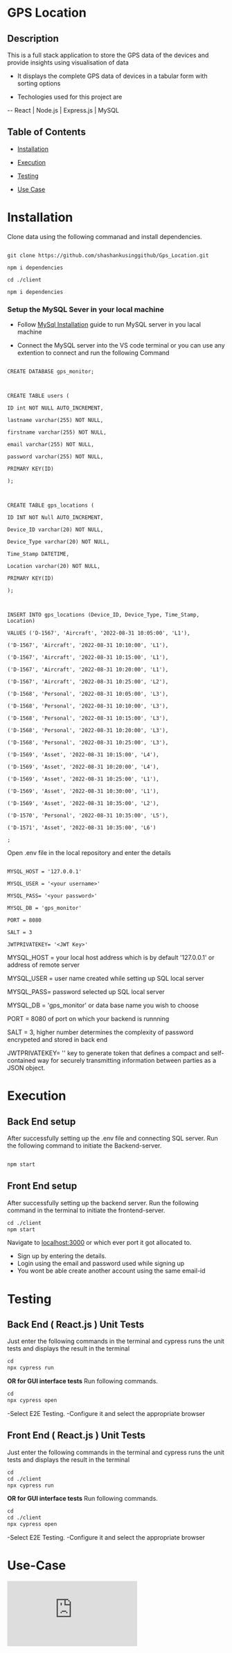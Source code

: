 # GPS Location

  

## Description

  

This is a full stack application to store the GPS data of the devices and provide insights using visualisation of data

  
  

- It displays the complete GPS data of devices in a tabular form with sorting options

- Techologies used for this project are

-- React | Node.js | Express.js | MySQL

  
  

## Table of Contents 

  

- [Installation](#installation)

- [Execution](#execution)

- [Testing](#testing)

- [Use Case](#use-case)

  

# Installation

  

Clone data using the following commanad and install dependencies.

  

```

git clone https://github.com/shashankusinggithub/Gps_Location.git

npm i dependencies

cd ./client

npm i dependencies

```

### Setup the MySQL Sever in your local machine

- Follow [MySql Installation](https://www.prisma.io/dataguide/mysql/setting-up-a-local-mysql-database#debian-and-ubuntu) guide to run MySQL server in you lacal machine

- Connect the MySQL server into the VS code terminal or you can use any extention to connect and run the following Command

```

CREATE DATABASE gps_monitor;

  

CREATE TABLE users (

ID int NOT NULL AUTO_INCREMENT,

lastname varchar(255) NOT NULL,

firstname varchar(255) NOT NULL,

email varchar(255) NOT NULL,

password varchar(255) NOT NULL,

PRIMARY KEY(ID)

);

  

CREATE TABLE gps_locations (

ID INT NOT Null AUTO_INCREMENT,

Device_ID varchar(20) NOT NULL,

Device_Type varchar(20) NOT NULL,

Time_Stamp DATETIME,

Location varchar(20) NOT NULL,

PRIMARY KEY(ID)

);

  

INSERT INTO gps_locations (Device_ID, Device_Type, Time_Stamp, Location)

VALUES ('D-1567', 'Aircraft', '2022-08-31 10:05:00', 'L1'),

('D-1567', 'Aircraft', '2022-08-31 10:10:00', 'L1'),

('D-1567', 'Aircraft', '2022-08-31 10:15:00', 'L1'),

('D-1567', 'Aircraft', '2022-08-31 10:20:00', 'L1'),

('D-1567', 'Aircraft', '2022-08-31 10:25:00', 'L2'),

('D-1568', 'Personal', '2022-08-31 10:05:00', 'L3'),

('D-1568', 'Personal', '2022-08-31 10:10:00', 'L3'),

('D-1568', 'Personal', '2022-08-31 10:15:00', 'L3'),

('D-1568', 'Personal', '2022-08-31 10:20:00', 'L3'),

('D-1568', 'Personal', '2022-08-31 10:25:00', 'L3'),

('D-1569', 'Asset', '2022-08-31 10:15:00', 'L4'),

('D-1569', 'Asset', '2022-08-31 10:20:00', 'L4'),

('D-1569', 'Asset', '2022-08-31 10:25:00', 'L1'),

('D-1569', 'Asset', '2022-08-31 10:30:00', 'L1'),

('D-1569', 'Asset', '2022-08-31 10:35:00', 'L2'),

('D-1570', 'Personal', '2022-08-31 10:35:00', 'L5'),

('D-1571', 'Asset', '2022-08-31 10:35:00', 'L6')

;

```

  

Open .env file in the local repository and enter the details

```

MYSQL_HOST = '127.0.0.1'

MYSQL_USER = '<your username>'

MYSQL_PASS= '<your password>'

MYSQL_DB = 'gps_monitor'

PORT = 8080

SALT = 3

JWTPRIVATEKEY= '<JWT Key>'

```

MYSQL_HOST = your local host address which is by default '127.0.0.1' or address of remote server

MYSQL_USER = user name created while setting up SQL local server

MYSQL_PASS= password selected up SQL local server

MYSQL_DB = 'gps_monitor' or data base name you wish to choose

PORT = 8080 of port on which your backend is runnning

SALT = 3, higher number determines the complexity of password encrypeted and stored in back end

JWTPRIVATEKEY= '<JWT Key>' key to generate token that defines a compact and self-contained way for securely transmitting information between parties as a JSON object.

  
  
  
  
  

# Execution

## Back End setup
After successfully setting up the .env file and connecting SQL server. Run the following command to initiate the Backend-server.

```md

npm start

```

## Front End setup
After successfully setting up the backend server. Run the following command in the terminal to initiate the frontend-server.

```md
cd ./client
npm start

```

Navigate to [localhost:3000](localhost:3000) or which ever port it got allocated to.

- Sign up by entering the details.
- Login using the email and password used while signing up
- You wont be able create another account using the same email-id

  
  

# Testing


## Back End ( React.js ) Unit Tests
Just enter the following commands in the terminal and cypress runs the unit tests and displays the result in the terminal

```md
cd
npx cypress run
```
<b>OR for GUI interface tests</b>
Run following commands.


```md
cd
npx cypress open
```
-Select E2E Testing.
-Configure it and select the appropriate browser

## Front End ( React.js ) Unit Tests
Just enter the following commands in the terminal and cypress runs the unit tests and displays the result in the terminal

```md
cd
cd ./client
npx cypress run
```
<b>OR for GUI interface tests</b>
Run following commands.


```md
cd
cd ./client
npx cypress open
```
-Select E2E Testing.
-Configure it and select the appropriate browser




# Use-Case
![USE CASE](https://viewer.diagrams.net/index.html?tags=%7B%7D&highlight=0000ff&edit=_blank&layers=1&nav=1&title=GPS_Location.drawio#R7V1Zc9s4Ev41qpp5sIr38eh7U5tkXLEzkzxtwSIsMaFIDUnZ1vz6BUCAJA5JFA2R8m6UqlhskCDZ/XWju9GAJvbl8vU2B6vFpyyCycQyoteJfTWxLCuwA/QHUzYVxTTCsKLM8ziitIZwH/8D2YmUuo4jWFQ0SiqzLCnjVcFdPcvSFM5KjgbyPHvhT3vKEv6uKzCHEuF%2bBhKZ%2blcclYuKGrhGQ/8XjOcLdmfToC1LwE6mhGIBouylRbKvJ/ZlnmVl9W35egkTzD3Gl%2bq6my2t9YPlMC27XGDMLqJk7cMiuXCNL8sPG/Dl5cytenkGyZq%2bMH3YcsM4gJ57hb%2bu8mwGC8TOi5dFXML7FZhh8gsSPKItymWCjkz09RHMfs7zbJ1Gf6zLJE4hpT/FSXKZJVlO%2brUvL29urj1ELyqhG1PDET64VX5N%2bubPMC/ha4tEX/sWZktY5ht0CoOhQ0VAQciE99II1GG0RUuYoUHZAyiI5nXXDZ/RF8rqA9juS2z/mM3jVOI96goBHe7nuQYuhQKTfJlLpqPgEjtPO5MCiUn38RzxyPi6GpVRApp8BZyGZVS4X4lhGp1ja4iOZgkoinjGswVxI998w1rIDr7Tg60MK7J1PoM7Hsuj5hrkc1julzOMOEsss7/FX5W2MloOE1DGz7z9VvGc3uEui9Gb1dL1RFshSK16bXpR29wK/ZiOy8MkEIxJxRepI4KA%2bq37g4INoG9CxWtcElBMXXr0nTu6g3mMnhPmbeDIKCLnHx9H/knhyOXF74hjSWcc2Twg7UAA5BYcIcGCTeu0FT6hOArSmAVtkHZ99gnE%2bEKQ5BBE%2bDkQXgp6/16GW/AewhD7D5r8A2HoC4KxLbppaVTeturS71ev7YMNPYhAsYDRvoFyr74yPLwzw2%2ba4ZTXWU/spKvO1o/EBhGrm85q00hbgg8gV0WwRHqJtNBIM/y8WKmQxC10Gw8sscalj8WKSN9LSuzL5%2bjbHH%2bDy0qjqwuxr4pirjzHMRcOq3IU70zwa14S1BTFS5ajjo0EpnMkPNxC70D6RQQP97AAeSHf6ySthCP4fYGtsBKeAp%2bmeTQz4egc4w0z4EZ52w12mguVB6DLhNgnZRpEp9D3%2bjqFgdBROLBhkOP9u0ZXkdZYxnWl56I5QBpfqztW8f97c2B5AT9YOApz4A9rDjyd5sByfM4cGJ4/mjlwO3oUpxUCWK4teBShVfsYB/sUBhKJbSBFCZA/YYc272GY1tRHPqoXWoHnWLY1rFmR81m9gWdOpEhzR1RJDhs8kiMGyP54CzrCzTwtD1aMY5zA64s2RxyoxFDnyIjyQhlAiMn39DDNcFb5giSZiX3B8s7ycpHNsxQkH7NsRaH0A5blhk4rgHWZ7QedudPKFejFSwZk%2bhiEdhPjN6QwVEAdEekpb7SFXTF3GJi2pwu2pMlMHiCmYRg7ERUKCRHxAvSleoZulwcd0yDaTJycjf6QFshbIN4PwpVlXIESPALkluhyV56CGZzNCMDy7CdstTwGLp6x0BPXCFbDV8U1g2Y/fHdQ5ecSJFNb%2bBzs8zTD1TQMbH7I8pBd2z1okSOxy/GNTtjVATN0W6c3IcnxhkXS1OcT5bvHkp3oMScHOTtdINJf/vXU%2bz75s0mPwUYn3XbekpPZN3FeYDP/GSz12fYb8tFjwb2AD0V925EtuLHD79Sud8z/b09wg3fGxHB0JspZXJqcwde9Bx4iL2VsHsoZ0ibhJeaZfoPpLN%2bsShj9/i7YG5qjs7dD/VDn0gPViHccF22AgdA6rQx2YHm8ZjoCJLomBnzXnBrNh831sW59Zxq2PjZ/kyPHaJaO/Kcaje8bi85pYdEUsCiap85YtHdhMTTDMbGoIyXajiQd3jr622LFdwxT67RgKppMq2cuNTC8XTD1%2bsB0wIBITnz9GuK5UPFU8SrOM3Y2q95OvFoDDfF/FuW3Lx9%2bPHz%2bXnw%2b%2bwZ%2bPNyb/z4zJeyNMAfQssuWyyO6Bvgh6T0ljPqBl0387QevocbqMHk59pgto3K%2bLhfodeMZKCFqWReIPa2CpRMMxxyhKsQzxk6cs5u9xVbz%2brRjVnarevRHr98RvAw%2bJ2J5HUMAQl%2bH1nG3IGog6zrivMseg9txbkOLDXW6Vps44Zg21JFzL%2bczskLLMm5zkJa4sNMAKf7/IfsJcYnWLUxhDkiLJoM6zBxlbTJZZUMom1rbHtLUsszmsXVFWfuyz8sYfb7Q6Tpf6Hb1oQfSKXkp1Rf49xqSqYuPGfJN4izFCvYAHpPTnMcQa1VVqx2H9UrcYYYVTaBvOfe8b9/fs%2b%2bjQUwx9teghbo1aEtUGAr1Ox3XNBxaWBRahvI%2byjIhXUkOd%2bg6Aa5MoGuw6esINjk1aZSgrSnmsYeHzuBmWBi52M1xxMV8O934UCiedIZA8LAFkzyCBymZ5GrJt69XPk5FsN%2b5AGosf0YZ0O02a438rxvqserqducM%2bo%2b6h%2bFGKZ0jGzF/qDBRCQF5HuqPL0pUfASPMOElCRK84QJiLWIOHkAusBsaz0ByThuWcRRVoIFF/A/xiSu5UIuKOncvJu5VzXnJj613bqEXT%2br9Utoy2Q7urX7wmTG1DJ8vmKBpo76eEDsle3oq4FFmDRmmWtL6VLHYMv5C/FDUrPyJhBShkB5HJeUCn1jSYB9RAfH7yYKrqo2mVVmpsr46F2hGLvRVeYDQ822gaycXcaW2Ig1gKmIbsVhcW2zj/U/ENnsdyXrUt4MDPFet03Kds3Je12qHYVIK3jChxcgI6S/XLeLqnDvSHuiK67zNjkufhpuSZyxTZqmaJf7ZU232I/gcz04zX2UL%2bSrbUuSrVEWNR7PpTN4t9l4R/v3nw9VJstBn24UwxKqWIg9aFxp0qMRrTJ65n3v15nmGzMonF//D9CwtW/S6ckRySTzy0cN8x/cFc2HKzFetAz/i%2bqn3OeQcuOKl/5DTfTXTac1O%2bHJ0QA3Tw2Z1mtZdNE2WqkZiUNPE1PWXcrxVOazTUg5LUo4HFHogni/fsF3kkKrhja4awS/V0KMaXRd/DKQa8kIyNpf9LjSjc0hwPM2Q6wJYSQ18XcU5KbUh2ycx8meyL9L5M4rFcGZzqo3RWvcw4l1XZanA0bYwUuZ0ZQt0lPpeLcv8h6xJ67oHapUlGy3XJWnJV5JvFkTKdhRfL5PzWZm1JxbIJMRdVsTEONlXj1lZZkt0QoIbLuqdxdvhH/koJifKTNCkrNqO/LLeKt6gQSMb4bYLqLtOnQkbo7hs2Ug7R63QKXFLOX1rNOV0xld%2bFuDEBbRloOFTApqlKG43U1e/jCVFUx6Bbu/uJ9Usz/sVona5Gbzc6t%2bRGEturjz/ehUXq4SkimkVYTWnV6xAyknQ%2b3uNfxviYlbx7Ryb8fkj%2bI3uqij8%2bZ0MOAZm6NkTWMbJprpkmaVZUTkXdXv1iwu41Vi9VnTE3/KMzveek8dADjlpYo/R7MboEt63fvDDRQzBVPJjFvURY5Bb7Vfg4ndyyfSui1niIr7uO9esz2Ww6NWN1XRTyaFuYRXTbqtmmp1aSaI%2blTlsiNB22XA7cdownagBppjksEE964UhH7e2HqrCd5fXrpvqN26UwMVqUJ9JJkJZN5uGTuY3GL1Si6b3dhvVj7rRb7WBoqHPWw8gCoQc1lJpE3ms0PMkUHl0e9CbSjs07weKLJqlLl6PvEfP1ZQhdg1%2bYZ6lCmcshVE62gyHK6/pbIzSEBNI4zBeGUcOyvhgoFUDhy9pPGArKs/al2J555uYuaexxWJoC1Wne8pOPWH1mDNE3Wkw3pqxQapO%2b2YZ9Ra/dIeu9vrTftAV3HDHPBC65hDQlV3zyySGtKqjjWjsHIs57Pa4ReHVHuQoqXsFpWoA5dVma8DL5r6p9mCpaBk%2bxUKYwJKGT9XvHdhHGz1VW1HQgsjGN6wImB/KaEoIgBCWX5Vhzj3Mn3GWpPZAqx75uyDy41av9FRRU6HE3PmjTP3XmylmsTSBZEKDhpYRaMIF%2b/q/)